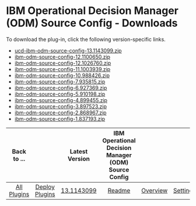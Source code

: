 
# IBM Operational Decision Manager (ODM) Source Config - Downloads

To download the plug-in, click the following version-specific links.
- [ucd-ibm-odm-source-config-13.1143099.zip](https://raw.githubusercontent.com/UrbanCode/IBM-UCD-PLUGINS/main/files/ibm-odm-source-config/ucd-ibm-odm-source-config-13.1143099.zip)
- [ibm-odm-source-config-12.1100650.zip](https://raw.githubusercontent.com/UrbanCode/IBM-UCD-PLUGINS/main/files/ibm-odm-source-config/ibm-odm-source-config-12.1100650.zip)
- [ibm-odm-source-config-12.1026760.zip](https://raw.githubusercontent.com/UrbanCode/IBM-UCD-PLUGINS/main/files/ibm-odm-source-config/ibm-odm-source-config-12.1026760.zip)
- [ibm-odm-source-config-11.1003939.zip](https://raw.githubusercontent.com/UrbanCode/IBM-UCD-PLUGINS/main/files/ibm-odm-source-config/ibm-odm-source-config-11.1003939.zip)
- [ibm-odm-source-config-10.988426.zip](https://raw.githubusercontent.com/UrbanCode/IBM-UCD-PLUGINS/main/files/ibm-odm-source-config/ibm-odm-source-config-10.988426.zip)
- [ibm-odm-source-config-7.935815.zip](https://raw.githubusercontent.com/UrbanCode/IBM-UCD-PLUGINS/main/files/ibm-odm-source-config/ibm-odm-source-config-7.935815.zip)
- [ibm-odm-source-config-6.927369.zip](https://raw.githubusercontent.com/UrbanCode/IBM-UCD-PLUGINS/main/files/ibm-odm-source-config/ibm-odm-source-config-6.927369.zip)
- [ibm-odm-source-config-5.910198.zip](https://raw.githubusercontent.com/UrbanCode/IBM-UCD-PLUGINS/main/files/ibm-odm-source-config/ibm-odm-source-config-5.910198.zip)
- [ibm-odm-source-config-4.899455.zip](https://raw.githubusercontent.com/UrbanCode/IBM-UCD-PLUGINS/main/files/ibm-odm-source-config/ibm-odm-source-config-4.899455.zip)
- [ibm-odm-source-config-3.897523.zip](https://raw.githubusercontent.com/UrbanCode/IBM-UCD-PLUGINS/main/files/ibm-odm-source-config/ibm-odm-source-config-3.897523.zip)
- [ibm-odm-source-config-2.868967.zip](https://raw.githubusercontent.com/UrbanCode/IBM-UCD-PLUGINS/main/files/ibm-odm-source-config/ibm-odm-source-config-2.868967.zip)
- [ibm-odm-source-config-1.837193.zip](https://raw.githubusercontent.com/UrbanCode/IBM-UCD-PLUGINS/main/files/ibm-odm-source-config/ibm-odm-source-config-1.837193.zip)

|Back to ...||Latest Version|IBM Operational Decision Manager (ODM) Source Config ||||
| :---: | :---: | :---: | :---: | :---: | :---: | :---: |
|[All Plugins](../../index.md)|[Deploy Plugins](../README.md)|[13.1143099](https://raw.githubusercontent.com/UrbanCode/IBM-UCD-PLUGINS/main/files/ibm-odm-source-config/ucd-ibm-odm-source-config-13.1143099.zip)|[Readme](README.md)|[Overview](overview.md)|[Settings](settings.md)|[Usage](usage.md)|
